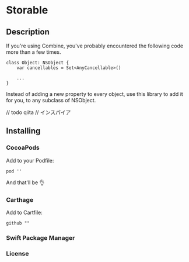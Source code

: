 # Storable

## Description

If you're using Combine, you've probably encountered the following code more than a few times.

```
class Object: NSObject {
    var cancellables = Set<AnyCancellable>()

    ...
}
```

Instead of adding a new property to every object, use this library to add it for you, to any subclass of NSObject.

// todo qiita
// インスパイア

## Installing

### CocoaPods

Add to your Podfile:

```
pod ''
```

And that'll be 👌

### Carthage

Add to Cartfile:

```
github ""
```

### Swift Package Manager



### License


### 
